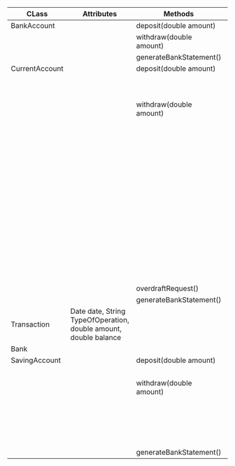 | CLass          | Attributes                                                       | Methods                 | Scenario                                                           | result     |     
|----------------|------------------------------------------------------------------|-------------------------|--------------------------------------------------------------------|------------|
| BankAccount    |                                                                  | deposit(double amount)  |                                                                    |            |     
|                |                                                                  | withdraw(double amount) |                                                                    |            |     
|                |                                                                  | generateBankStatement() |                                                                    |            |     
| CurrentAccount |                                                                  | deposit(double amount)  | amount > 0                                                         | true       |     
|                |                                                                  |                         | amount <= 0                                                        | false      |     
|                |                                                                  | withdraw(double amount) | amount > 0 && balance - amount >=0 && canBeOverDrafted == false    | true       |     
|                |                                                                  |                         | amount > 0 && balance - amount < 0 && canBeOverDrafted == false    | false      |
|                |                                                                  |                         | amount < 0                                                         | false      |     
|                |                                                                  |                         | amount > 0 && balance - amount >= -500 && canBeOverDrafted == true | true       |
|                |                                                                  |                         | amount > 0 && balance - amount < -500 && canBeOverDrafted == true  | false      |
|                |                                                                  | overdraftRequest()      | true/false                                                         | false/true |
|                |                                                                  | generateBankStatement() |                                                                    |            |
| Transaction    | Date date, String TypeOfOperation, double amount, double balance |                         |                                                                    |            |     
| Bank           |                                                                  |                         |                                                                    |            |     
| SavingAccount  |                                                                  | deposit(double amount)  | amount > 0                                                         | true       |     
|                |                                                                  |                         | amount < 0                                                         | false      |
|                |                                                                  | withdraw(double amount) | amount <= 0                                                        | false      |
|                |                                                                  |                         | amount > 0 && (getBalance() - amount) >= 0                         | true       |
|                |                                                                  |                         | (getBalance() - amount) < 0                                        | false      |
|                |                                                                  | generateBankStatement() |                                                                    |            |
